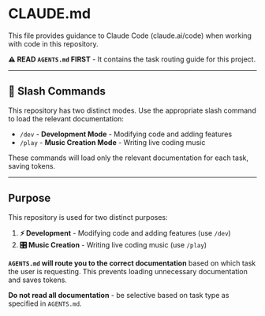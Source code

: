 # CLAUDE.md

This file provides guidance to Claude Code (claude.ai/code) when working with code in this repository.

**⚠️ READ `AGENTS.md` FIRST** - It contains the task routing guide for this project.

---

## 🎯 Slash Commands

This repository has two distinct modes. Use the appropriate slash command to load the relevant documentation:

- `/dev` - **Development Mode** - Modifying code and adding features
- `/play` - **Music Creation Mode** - Writing live coding music

These commands will load only the relevant documentation for each task, saving tokens.

---

## Purpose

This repository is used for two distinct purposes:

1. **⚡️ Development** - Modifying code and adding features (use `/dev`)
2. **🎛️ Music Creation** - Writing live coding music (use `/play`)

**`AGENTS.md` will route you to the correct documentation** based on which task the user is requesting. This prevents loading unnecessary documentation and saves tokens.

**Do not read all documentation** - be selective based on task type as specified in `AGENTS.md`.
